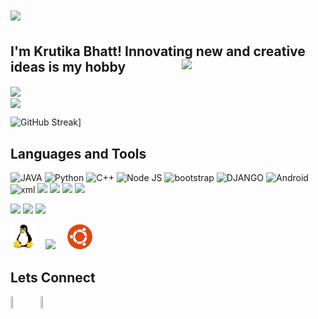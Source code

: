  
<h1>
  <a href="https://git.io/typing-svg">
    <img src="https://readme-typing-svg.herokuapp.com?color=blue&size=25&lines=Hello!!!..">
  </a>
</h1>
<h2><b>I'm Krutika Bhatt! Innovating new and creative ideas is my hobby</b><img align='right' src="https://media.giphy.com/media/M9gbBd9nbDrOTu1Mqx/giphy.gif" width="230"></h2>
<img align="center" src="https://github-readme-stats.vercel.app/api?username=KrutikaBhatt&show_icons=true&include_all_commits=true&bg_color=151515&title_color=ffff&text_color=fff9&icon_color=52CB61" />


<br>
  <img align="center" src="https://github-readme-stats.vercel.app/api/top-langs/?username=KrutikaBhatt&bg_color=151515&title_color=ffff&text_color=fff9&layout=compact" />
  
<br>

![GitHub Streak](https://activity-graph.herokuapp.com/graph?username=KrutikaBhatt&theme=dracula)]

## Languages and Tools

<img height="30" src="https://img.shields.io/badge/java-%23ED8B00.svg?&style=for-the-badge&logo=java&logoColor=white" alt="JAVA" > <img height="30"  src="https://img.shields.io/badge/python%20-%2314354C.svg?&style=for-the-badge&logo=python&logoColor=white" alt="Python">  <img height="30"  src="https://img.shields.io/badge/c++%20-%2300599C.svg?&style=for-the-badge&logo=c%2B%2B&logoColor=white" alt="C++" > 
<img src="https://img.shields.io/badge/node.js-6DA55F?style=for-the-badge&logo=node.js&logoColor=white" alt="Node JS">
<img height="30"  src="https://img.shields.io/badge/-Bootstrap-563D7C?style=flat-square&logo=Bootstrap" alt="bootstrap" >
 <img height="30" src="https://img.shields.io/badge/django-%23092E20.svg?style=for-the-badge&logo=django&logoColor=white" alt="DJANGO">
<img height="30" src="https://img.shields.io/badge/android%20-%230099C.svg?&style=for-the-badge&logo=android&logoColor=white" alt="Android" > <img height="30"  src="https://img.shields.io/badge/xml%20-%2300599C.svg?&style=for-the-badge&logo=xml&logoColor=white" alt="xml" >  <img height="30"  src="https://img.shields.io/badge/-Firebase-05122A?style=flat-square&logo=Firebase">  <img height="30"  src="https://img.shields.io/badge/Flutter-02569B?style=for-the-badge&logo=flutter&logoColor=white"> <img height="30" src="https://img.shields.io/badge/Dart-0175C2?style=for-the-badge&logo=dart&logoColor=white">
<img height="30" src="https://img.shields.io/badge/react-%2320232a.svg?style=for-the-badge&logo=react&logoColor=%2361DAFB" >

 
<img height="30"  src="https://img.shields.io/badge/-Git-333333?style=flat&logo=git">  <img height="30"  src="https://img.shields.io/badge/-GitHub-333333?style=flat&logo=github">  <img height="30"  src="https://img.shields.io/badge/-Markdown-333333?style=flat&logo=markdown">

<a href = "https://www.linux.org/" target="_blank"> <img height="40" src="https://raw.githubusercontent.com/devicons/devicon/master/icons/linux/linux-original.svg" alt="Linux"></a>&nbsp; &nbsp; 
  <a href = "https://code.visualstudio.com/" target="_blank"><img height="40" src="https://upload.wikimedia.org/wikipedia/commons/thumb/9/9a/Visual_Studio_Code_1.35_icon.svg/1200px-Visual_Studio_Code_1.35_icon.svg.png"></a> 
  &nbsp; &nbsp; <img height="40" width="40" src="https://raw.githubusercontent.com/github/explore/80688e429a7d4ef2fca1e82350fe8e3517d3494d/topics/ubuntu/ubuntu.png">



## Lets Connect



<a href="mailto:krutika.bhatt@somaiya.edu" target="_blank" >
  <img src="https://cdn4.iconfinder.com/data/icons/social-media-logos-6/512/112-gmail_email_mail-512.png" height="4%" ; width="4%" ; margin-left:0px;></img></a>   
 &nbsp; &nbsp; &nbsp 
<a href="https://www.linkedin.com/in/krutika-bhatt-a790a5192/" target="_blank" >
    <img src="https://image.flaticon.com/icons/png/512/174/174857.png" height="4%" ; width="4%" ; margin-left:20px;></img></a>
    
 
  
  
  
  
  
  
